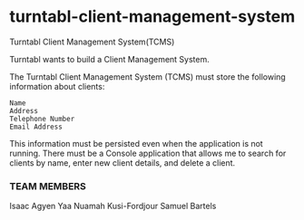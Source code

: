 # turntabl-client-management-system
Turntabl Client Management System(TCMS)

Turntabl wants to build a Client Management System.

The Turntabl Client Management System (TCMS) must store the following information about clients:

    Name
    Address
    Telephone Number
    Email Address

This information must be persisted even when the application is not running.
There must be a Console application that allows me to search for clients by name, enter new client details, and delete a client.

 ### TEAM MEMBERS
 Isaac Agyen
Yaa Nuamah Kusi-Fordjour
Samuel Bartels
